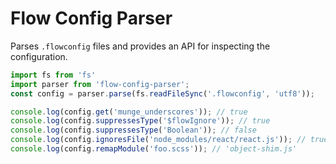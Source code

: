 # Flow Config Parser

Parses `.flowconfig` files and provides an API for inspecting the configuration.

```js
import fs from 'fs'
import parser from 'flow-config-parser';
const config = parser.parse(fs.readFileSync('.flowconfig', 'utf8'));

console.log(config.get('munge_underscores')); // true
console.log(config.suppressesType('$flowIgnore')); // true
console.log(config.suppressesType('Boolean')); // false
console.log(config.ignoresFile('node_modules/react/react.js')); // true | false
console.log(config.remapModule('foo.scss')); // 'object-shim.js'
```
